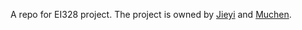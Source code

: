 A repo for EI328 project. The project is owned by [Jieyi](https://github.com/XSiling) and [Muchen](https://github.com/Panmuchen).
